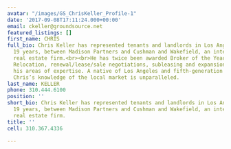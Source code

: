 ```yaml
---
avatar: "/images/GS_ChrisKeller_Profile-1"
date: '2017-09-08T17:11:24.000+00:00'
email: ckeller@groundsource.net
featured_listings: []
first_name: CHRIS
full_bio: Chris Keller has represented tenants and landlords in Los Angeles for over
  19 years, between Madison Partners and Cushman and Wakefield, an international commercial
  real estate firm.<br><br>He has twice been awarded Broker of the Year in Los Angeles.
  Relocation, renewal/lease/sale negotiations, subleasing and expansion are among
  his areas of expertise. A native of Los Angeles and fifth-generation Californian,
  Chris’s knowledge of the local market is unparalleled.
last_name: KELLER
phone: 310.444.6100
position: ''
short_bio: Chris Keller has represented tenants and landlords in Los Angeles for over
  19 years, between Madison Partners and Cushman and Wakefield, an international commercial
  real estate firm.
title: ''
cell: 310.367.4336

---
```

